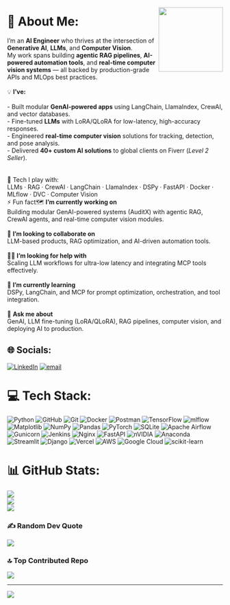 ###

<img align="right" height="150" src="https://i.imgflip.com/a2ouat.gif"  />

###

# 💫 About Me:
I’m an **AI Engineer** who thrives at the intersection of **Generative AI**, **LLMs**, and **Computer Vision**.  <br>My work spans building **agentic RAG pipelines**, **AI-powered automation tools**, and **real-time computer vision systems** — all backed by production-grade APIs and MLOps best practices.<br><br>💡 **I’ve:**<br><br>- Built modular **GenAI-powered apps** using LangChain, LlamaIndex, CrewAI, and vector databases.  <br>- Fine-tuned **LLMs** with LoRA/QLoRA for low-latency, high-accuracy responses.  <br>- Engineered **real-time computer vision** solutions for tracking, detection, and pose analysis.  <br>- Delivered **40+ custom AI solutions** to global clients on Fiverr (*Level 2 Seller*).  <br><br><br>🔧 Tech I play with:<br>LLMs · RAG · CrewAI · LangChain · LlamaIndex · DSPy · FastAPI · Docker · MLflow · DVC · Computer Vision<br>⚡ Fun fact🗺️ **I’m currently working on**  <br>Building modular GenAI-powered systems (AuditX) with agentic RAG, CrewAI agents, and real-time computer vision modules.  <br><br>🤝 **I’m looking to collaborate on**  <br>LLM-based products, RAG optimization, and AI-driven automation tools.  <br><br>🙋‍♂️ **I’m looking for help with**  <br>Scaling LLM workflows for ultra-low latency and integrating MCP tools effectively.  <br><br>🌱 **I’m currently learning**  <br>DSPy, LangChain, and MCP for prompt optimization, orchestration, and tool integration.  <br><br>💬 **Ask me about**  <br>GenAI, LLM fine-tuning (LoRA/QLoRA), RAG pipelines, computer vision, and deploying AI to production.  



## 🌐 Socials:
[![LinkedIn](https://img.shields.io/badge/LinkedIn-%230077B5.svg?logo=linkedin&logoColor=white)](https://linkedin.com/in/https://www.linkedin.com/in/sharjeel-khan-ml/) [![email](https://img.shields.io/badge/Email-D14836?logo=gmail&logoColor=white)](mailto:rao.sharjeel001@gmail.com) 

# 💻 Tech Stack:
![Python](https://img.shields.io/badge/python-3670A0?style=plastic&logo=python&logoColor=ffdd54) ![GitHub](https://img.shields.io/badge/github-%23121011.svg?style=plastic&logo=github&logoColor=white) ![Git](https://img.shields.io/badge/git-%23F05033.svg?style=plastic&logo=git&logoColor=white) ![Docker](https://img.shields.io/badge/docker-%230db7ed.svg?style=plastic&logo=docker&logoColor=white) ![Postman](https://img.shields.io/badge/Postman-FF6C37?style=plastic&logo=postman&logoColor=white) ![TensorFlow](https://img.shields.io/badge/TensorFlow-%23FF6F00.svg?style=plastic&logo=TensorFlow&logoColor=white) ![mlflow](https://img.shields.io/badge/mlflow-%23d9ead3.svg?style=plastic&logo=numpy&logoColor=blue) ![Matplotlib](https://img.shields.io/badge/Matplotlib-%23ffffff.svg?style=plastic&logo=Matplotlib&logoColor=black) ![NumPy](https://img.shields.io/badge/numpy-%23013243.svg?style=plastic&logo=numpy&logoColor=white) ![Pandas](https://img.shields.io/badge/pandas-%23150458.svg?style=plastic&logo=pandas&logoColor=white) ![PyTorch](https://img.shields.io/badge/PyTorch-%23EE4C2C.svg?style=plastic&logo=PyTorch&logoColor=white) ![SQLite](https://img.shields.io/badge/sqlite-%2307405e.svg?style=plastic&logo=sqlite&logoColor=white) ![Apache Airflow](https://img.shields.io/badge/Apache%20Airflow-017CEE?style=plastic&logo=Apache%20Airflow&logoColor=white) ![Gunicorn](https://img.shields.io/badge/gunicorn-%298729.svg?style=plastic&logo=gunicorn&logoColor=white) ![Jenkins](https://img.shields.io/badge/jenkins-%232C5263.svg?style=plastic&logo=jenkins&logoColor=white) ![Nginx](https://img.shields.io/badge/nginx-%23009639.svg?style=plastic&logo=nginx&logoColor=white) ![FastAPI](https://img.shields.io/badge/FastAPI-005571?style=plastic&logo=fastapi) ![nVIDIA](https://img.shields.io/badge/cuda-000000.svg?style=plastic&logo=nVIDIA&logoColor=green) ![Anaconda](https://img.shields.io/badge/Anaconda-%2344A833.svg?style=plastic&logo=anaconda&logoColor=white) ![Streamlit](https://img.shields.io/badge/Streamlit-%23FE4B4B.svg?style=plastic&logo=streamlit&logoColor=white) ![Django](https://img.shields.io/badge/django-%23092E20.svg?style=plastic&logo=django&logoColor=white) ![Vercel](https://img.shields.io/badge/vercel-%23000000.svg?style=plastic&logo=vercel&logoColor=white) ![AWS](https://img.shields.io/badge/AWS-%23FF9900.svg?style=plastic&logo=amazon-aws&logoColor=white) ![Google Cloud](https://img.shields.io/badge/GoogleCloud-%234285F4.svg?style=plastic&logo=google-cloud&logoColor=white) ![scikit-learn](https://img.shields.io/badge/scikit--learn-%23F7931E.svg?style=plastic&logo=scikit-learn&logoColor=white)
# 📊 GitHub Stats:
![](https://github-readme-stats.vercel.app/api?username=RaoSharjeelKhan&theme=date_night&hide_border=false&include_all_commits=true&count_private=true)<br/>
![](https://nirzak-streak-stats.vercel.app/?user=RaoSharjeelKhan&theme=date_night&hide_border=false)<br/>
![](https://github-readme-stats.vercel.app/api/top-langs/?username=RaoSharjeelKhan&theme=date_night&hide_border=false&include_all_commits=true&count_private=true&layout=compact)

### ✍️ Random Dev Quote
![](https://quotes-github-readme.vercel.app/api?type=horizontal&theme=radical)

### 🔝 Top Contributed Repo
![](https://github-contributor-stats.vercel.app/api?username=RaoSharjeelKhan&limit=5&theme=date_night&combine_all_yearly_contributions=true)

---
[![](https://visitcount.itsvg.in/api?id=RaoSharjeelKhan&icon=4&color=8)](https://visitcount.itsvg.in)

<!-- Proudly created with GPRM ( https://gprm.itsvg.in ) -->
